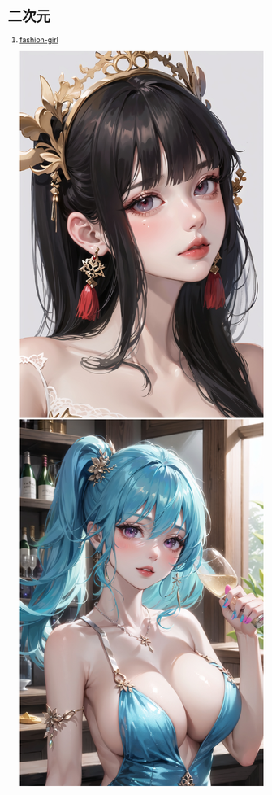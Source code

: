 # 二次元

1. [fashion-girl](https://civitai.com/models/8217/fashion-girl)

   ![](../../assets/reference/185460.jpeg ':size=40%')
   ![](../../assets/reference/185458.jpeg ':size=40%')

